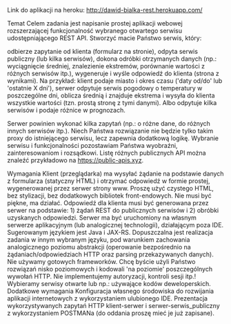 Link do aplikacji na heroku: http://dawid-bialka-rest.herokuapp.com/

Temat
Celem zadania jest napisanie prostej aplikacji webowej rozszerzającej funkcjonalność  wybranego otwartego serwisu udostępniającego REST API. Stworzyć macie Państwo serwis, który:

odbierze zapytanie od klienta (formularz na stronie),
odpyta serwis publiczny (lub kilka serwisów),
dokona odróbki otrzymanych danych (np.: wyciągnięcie średniej, znalezienie ekstremów, porównanie wartości z różnych serwisów itp.),
wygeneruje i wyśle odpowiedź do klienta (strona z wynikami).
Na przykład: klient podaje miasto i okres czasu ('daty od/do' lub 'ostatnie X dni'), serwer odpytuje serwis pogodowy o temperatury w poszczególne dni, oblicza średnią i znajduje ekstrema i wysyła do klienta wszystkie wartości (tzn. prostą stronę z tymi danymi). Albo odpytuje kilka serwisów i podaje różnice w prognozach. 

Serwer powinien wykonać kilka zapytań (np.: o różne dane, do różnych innych serwisów itp.). Niech Państwa rozwiązanie  nie będzie tylko takim proxy do istniejącego serwisu, lecz zapewnia dodatkową logikę.
Wybranie serwisu i funkcjonalności pozostawiam Państwa wyobraźni, zainteresowaniom i rozsądkowi. Listę różnych publicznych API można znaleźć przykładowo na https://public-apis.xyz.

Wymagania
Klient (przeglądarka) ma wysyłać żądanie na podstawie danych z formularza (statyczny HTML) i otrzymać odpowiedź w formie prostej, wygenerowanej przez serwer strony www. Proszę użyć czystego HTML, bez stylizacji, bez dodatkowych bibliotek front-endowych. Nie musi być piękne, ma działać.
Odpowiedź dla klienta musi być generowana przez serwer na podstawie: 1) żądań REST do publicznych serwisów i 2) obróbki uzyskanych odpowiedzi.
Serwer ma być uruchomiony na własnym serwerze aplikacyjnym (lub analogicznej technologii), działającym poza IDE.
Sugerowanym językiem jest Java i JAX-RS. Dopuszczalna jest realizacja zadania w innym wybranym języku, pod warunkiem zachowania analogicznego poziomu abstrakcji (operowanie bezpośrednio na żądaniach/odpowiedziach HTTP oraz parsing przekazywanych danych).
Nie używamy gotowych frameworków. Chcę byście użyli Państwo rozwiązań nisko poziomowych i kodowali 'na poziomie' poszczególnych wywołań HTTP.
Nie implementujemy autoryzacji, kontroli sesji itp.! Wybieramy serwisy otwarte lub np.: używające kodów deweloperskich.
Dodatkowe wymagania
Konfiguracja własnego środowiska do rozwijania aplikacji internetowych z wykorzystaniem ulubionego IDE.
Prezentacja wykorzystywanych zapytań HTTP klient-serwer i serwer-serwis_publiczny z wykorzystaniem POSTMANa (do oddania proszę mieć je już zapisane).
